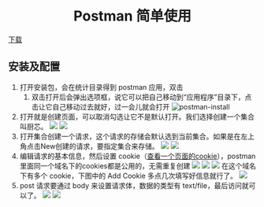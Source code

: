 <h1 align="center">Postman 简单使用</h1>

[下载](https://www.getpostman.com/downloads/)

## 安装及配置

1. 打开安装包，会在统计目录得到 postman 应用，双击
   1. 双击打开后会弹出选项框，说它可以把自己移动到“应用程序”目录下，点击让它自己移动过去就好，过一会儿就会打开 ![postman-install](./images/postman-install.jpg)
2. 打开就是创建页面，可以取消勾选让它不是默认打开。我们选择创建一个集合叫厨芯。 ![](images/postman-open.jpg) ![](images/postman-create-collection.jpg)
3. 打开集合创建一个请求，这个请求的存储会默认选到当前集合。如果是在左上角点击New创建的请求，要指定集合来存储。 ![](images/postman-collection-add-request.jpg) ![](images/postman-create-request.jpg)
4. 编辑请求的基本信息，然后设置 cookie（[查看一个页面的cookie](./paw.md)），postman里面同一个域名下的cookies都是公用的，无需重复创建 ![](images/postman-request-edit.jpg) ![](images/postman-create-cookies.jpg) ![](images/postman-cookies-addcookie.jpg) 在这个域名下有多个 cookie，下图中的 Add Cookie 多点几次填写好信息就行了。 ![](images/postman-cookies-add-cookie.jpg)
5. post 请求要通过 body 来设置请求体，数据的类型有 text/file，最后访问就可以了。 ![](images/postman-post-body.jpg) ![](images/postman-post-send.jpg)